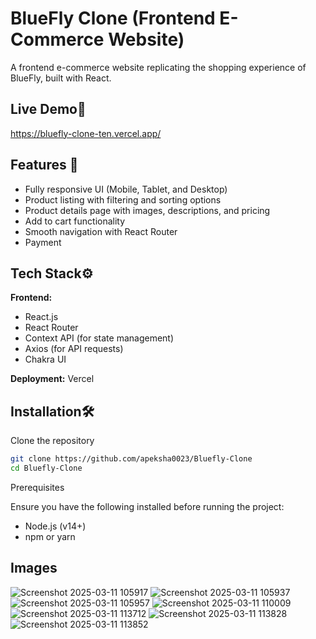 
# BlueFly Clone (Frontend E-Commerce Website)

A frontend e-commerce website replicating the shopping experience of BlueFly, built with React.


## Live Demo🚀

https://bluefly-clone-ten.vercel.app/ 


## Features 📌

  - Fully responsive UI (Mobile, Tablet, and Desktop)
  - Product listing with filtering and sorting options
  - Product details page with images, descriptions, and pricing
  - Add to cart functionality
  - Smooth navigation with React Router
  - Payment 


## Tech Stack⚙️

**Frontend:**
- React.js
- React Router
- Context API (for state management)
- Axios (for API requests)
- Chakra UI


**Deployment:** Vercel


## Installation🛠️

Clone the repository

```bash
git clone https://github.com/apeksha0023/Bluefly-Clone
cd Bluefly-Clone
```
    
Prerequisites

Ensure you have the following installed before running the project:
- Node.js (v14+)
- npm or yarn

## Images

![Screenshot 2025-03-11 105917](https://github.com/user-attachments/assets/b71f927c-fa48-43bd-9063-90a4ea9ae911)
![Screenshot 2025-03-11 105937](https://github.com/user-attachments/assets/d8de194f-224f-4d1c-b3b0-bdddf995e2c4)
![Screenshot 2025-03-11 105957](https://github.com/user-attachments/assets/36132a3a-41eb-4daf-86f3-6baab2520111)
![Screenshot 2025-03-11 110009](https://github.com/user-attachments/assets/bcecf1d6-dc90-43d1-9ac0-ec6e6ee7a234)
![Screenshot 2025-03-11 113712](https://github.com/user-attachments/assets/c9acdd4c-2adf-4af4-babb-1ce23af79539)
![Screenshot 2025-03-11 113828](https://github.com/user-attachments/assets/8287647e-650a-4103-83db-d80c1a488fee)
![Screenshot 2025-03-11 113852](https://github.com/user-attachments/assets/111639b2-8cef-494f-b216-01a43efe8801)

